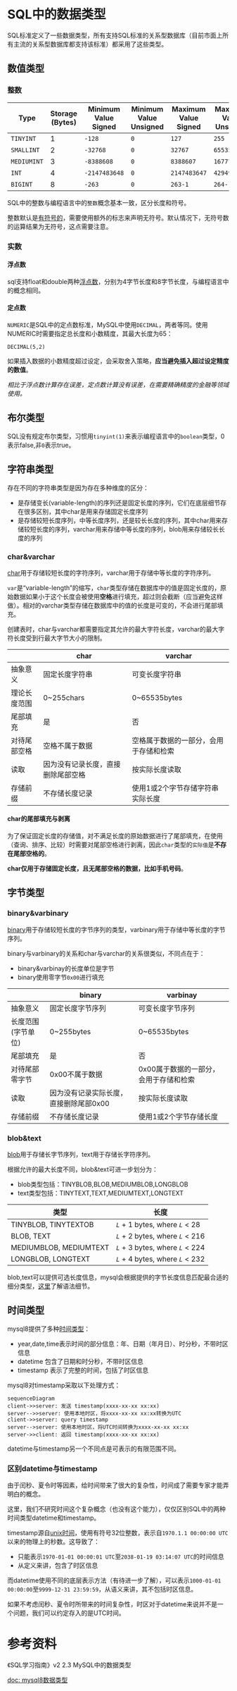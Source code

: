 # SQL中的数据类型

SQL标准定义了一些数据类型，所有支持SQL标准的关系型数据库（目前市面上所有主流的关系型数据库都支持该标准）都采用了这些类型。

## 数值类型
### 整数

|Type|Storage (Bytes)|Minimum Value Signed|Minimum Value Unsigned|Maximum Value Signed|Maximum Value Unsigned|
|---|---|---|---|---|---|
|`TINYINT`|1|`-128`|`0`|`127`|`255`|
|`SMALLINT`|2|`-32768`|`0`|`32767`|`65535`|
|`MEDIUMINT`|3|`-8388608`|`0`|`8388607`|`16777215`|
|`INT`|4|`-2147483648`|`0`|`2147483647`|`4294967295`|
|`BIGINT`|8|`-263`|`0`|`263-1`|`264-1`|

SQL中的整数与编程语言中的`整数`概念基本一致，区分长度和符号。

整数默认是[有符号的](https://dev.mysql.com/doc/refman/8.0/en/integer-types.html)，需要使用额外的标志来声明无符号。默认情况下，无符号数的运算结果为无符号，这点需要注意。

### 实数
#### 浮点数

sql支持float和double两种[浮点数](https://dev.mysql.com/doc/refman/8.0/en/floating-point-types.html)，分别为4字节长度和8字节长度，与编程语言中的概念相同。

#### 定点数

`NUMERIC`是SQL中的定点数标准，MySQL中使用`DECIMAL`，两者等同。使用NUMERIC时需要指定总长度和小数精度，其最大长度为65：

```
DECIMAL(5,2)
```

如果插入数据的小数精度超过设定，会采取舍入策略，**应当避免插入超过设定精度的数值**。

*相比于浮点数计算存在误差，定点数计算没有误差，在需要精确精度的金融等领域使用。*

## 布尔类型

SQL没有规定布尔类型，习惯用`tinyint(1)`来表示编程语言中的`boolean`类型，0表示false,非`0`表示true。

## 字符串类型

存在不同的字符串类型是因为存在多种维度的区分：

- 是存储变长(variable-length)的序列还是固定长度的序列，它们在底层细节存在很多区别，其中char是用来存储固定长度序列
- 是存储较短长度序列，中等长度序列，还是较长长度的序列，其中char用来存储较短长度的序列，varchar用来存储中等长度的序列，blob用来存储较长长度的序列

### char&varchar

[char](https://dev.mysql.com/doc/refman/8.0/en/char.html)用于存储较短长度的字符序列，varchar用于存储中等长度的字符序列。

`var`是“variable-length”的缩写，`char`类型存储在数据库中的值是固定长度的，原始数据如果小于这个长度会被使用**空格**进行填充，超过则会截断（应当避免这样做）。相对的varchar类型存储在数据库中的值的长度是可变的，不会进行尾部填充。

创建表时，char与varchar都需要指定其允许的最大字符长度，varchar的最大字符长度受到行最大字节大小的限制。

|  | char | varchar |
| --- | --- | --- |
| 抽象意义 | 固定长度字符串 | 可变长度字符串 |
| 理论长度范围 | 0~255chars | 0~65535bytes |
| 尾部填充 | 是 | 否 |
| 对待尾部空格 | 空格不属于数据 | 空格属于数据的一部分，会用于存储和检索 |
| 读取 | 因为没有记录长度，直接删除尾部空格 | 按实际长度读取 |
| 存储前缀 | 不存储长度记录 | 使用1或2个字节存储字符串实际长度 |
#### char的尾部填充与剥离

为了保证固定长度的存储值，对不满足长度的原始数据进行了尾部填充，在使用（查询、排序、比较）时需要对尾部空格进行剥离，因此`char`类型的`实际值`是**不存在尾部空格的**。

**char仅用于存储固定长度，且无尾部空格的数据，比如手机号码**。

## 字节类型

### binary&varbinary

[binary](https://dev.mysql.com/doc/refman/8.0/en/binary-varbinary.html)用于存储较短长度的字节序列的类型，varbinary用于存储中等长度的字节序列。

binary与varbinary的关系和char与varchar的关系很类似，不同点在于：

- binary&varbinay的长度单位是字节
- binary使用零字节`0x00`进行填充

|  | binary | varbinay |
| --- | --- | --- |
| 抽象意义 | 固定长度字节序列 | 可变长度字节序列 |
| 长度范围(字节单位) | 0~255bytes | 0~65535bytes |
| 尾部填充 | 是 | 否 |
| 对待尾部零字节 | 0x00不属于数据 | 0x00属于数据的一部分，会用于存储和检索 |
| 读取 | 因为没有记录实际长度，直接删除尾部0x00 | 按实际长度读取 |
| 存储前缀 | 不存储长度记录 | 使用1或2个字节存储长度 |

### blob&text

[blob](https://dev.mysql.com/doc/refman/8.0/en/blob.html)用于存储长字节序列，text用于存储长字符序列。

根据允许的最大长度不同，blob&text可进一步划分为：

- blob类型包括：TINYBLOB,BLOB,MEDIUMBLOB,LONGBLOB
- text类型包括：TINYTEXT,TEXT,MEDIUMTEXT,LONGTEXT

| 类型 | 长度 |
|---|---|
|TINYBLOB, TINYTEXTOB|_`L`_ + 1 bytes, where _`L`_ < 28|
|BLOB, TEXT|_`L`_ + 2 bytes, where _`L`_ < 216|
|MEDIUMBLOB, MEDIUMTEXT|_`L`_ + 3 bytes, where _`L`_ < 224|
|LONGBLOB, LONGTEXT|_`L`_ + 4 bytes, where _`L`_ < 232|

blob,text可以提供可选长度信息，mysql会根据提供的字节长度信息匹配最合适的细分类型，[这里](https://dev.mysql.com/doc/refman/8.0/en/string-type-syntax.html)了解语法细节。

## 时间类型

mysql8提供了多种[时间类型](https://dev.mysql.com/doc/refman/8.0/en/date-and-time-types.html)：

- year,date,time表示时间的部分信息：年、日期（年月日）、时分秒，不带时区信息
- datetime 包含了日期和时分秒，不带时区信息
- timestamp 表示了完整的时间，包括了时区信息

mysql8对timestamp采取以下处理方式：

```mermaid
sequenceDiagram
client->>server: 发送 timestamp(xxxx-xx-xx xx:xx)
server-->>server: 使用本地时区，将xxxx-xx-xx xx:xx转换为UTC
client->>server: query timestamp
server-->server: 使用本地时区，将UTC时间转换为xxxx-xx-xx xx:xx
server->>client: 返回 timestamp(xxxx-xx-xx xx:xx)
```

datetime与timestamp另一个不同点是可表示的有限范围不同。

### 区别datetime与timestamp

由于闰秒、夏令时等因素，给时间带来了很大的复杂性，时间成了需要专家才能弄明白的概念。

这里，我们不研究时间这个复杂概念（也没有这个能力），仅仅区别SQL中的两种时间类型datetime和timestamp。

timestamp源自[unix时间](https://en.wikipedia.org/wiki/Unix_time)，使用有符号32位整数，表示自`1970.1.1 00:00:00 UTC`以来的物理上的秒数。这导致了：

- 只能表示`1970-01-01 00:00:01 UTC`至`2038-01-19 03:14:07 UTC`的时间信息
- 从定义来讲，包含了时区信息

而datetime使用不同的底层表示方法（有待进一步了解），可以表示`1000-01-01 00:00:00`至`9999-12-31 23:59:59`，从语义来讲，其不包括时区信息。

如果不考虑闰秒、夏令时所带来的时间复杂性，时区对于datetime来说并不是一个问题，我们可以约定存入的是UTC时间。

# 参考资料

《SQL学习指南》v2 2.3 MySQL中的数据类型

[doc: mysql8数据类型](https://dev.mysql.com/doc/refman/8.0/en/data-types.html)